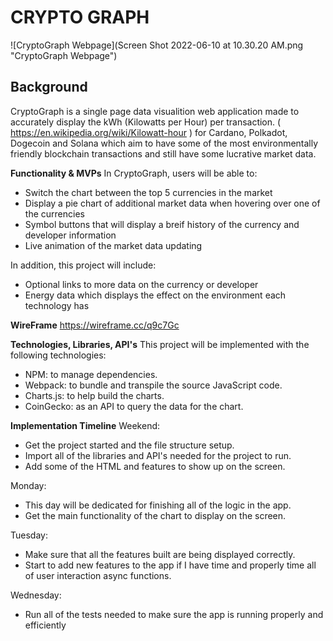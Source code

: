 # CRYPTO GRAPH #

![CryptoGraph Webpage](Screen Shot 2022-06-10 at 10.30.20 AM.png "CryptoGraph Webpage")

## Background ##
CryptoGraph is a single page data visualition web application made to accurately
display the kWh (Kilowatts per Hour) per transaction. ( https://en.wikipedia.org/wiki/Kilowatt-hour )
for Cardano, Polkadot, Dogecoin and Solana which aim to have some of the most
environmentally friendly blockchain transactions and still have some lucrative
market data.

**Functionality & MVPs**
In CryptoGraph, users will be able to:
  - Switch the chart between the top 5 currencies in the market
  - Display a pie chart of additional market data when hovering over one of the 
  currencies
  - Symbol buttons that will display a breif history of the currency and 
  developer information
  - Live animation of the market data updating

In addition, this project will include:
  - Optional links to more data on the currency or developer
  - Energy data which displays the effect on the environment each technology has

**WireFrame**
https://wireframe.cc/q9c7Gc

**Technologies, Libraries, API's**
This project will be implemented with the following technologies:
- NPM: to manage dependencies.
- Webpack: to bundle and transpile the source JavaScript code.
- Charts.js: to help build the charts.
- CoinGecko: as an API to query the data for the chart.

**Implementation Timeline**
Weekend:
  - Get the project started and the file structure setup.
  - Import all of the libraries and API's needed for the project to run.
  - Add some of the HTML and features to show up on the screen.

Monday:
  - This day will be dedicated for finishing all of the logic in the app.
  - Get the main functionality of the chart to display on the screen.

Tuesday:
  - Make sure that all the features built are being displayed correctly.
  - Start to add new features to the app if I have time and properly time all of
  user interaction async functions.

Wednesday:
  - Run all of the tests needed to make sure the app is running properly and 
  efficiently


